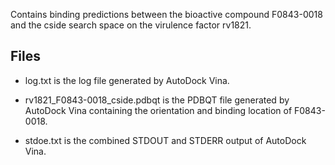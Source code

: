 Contains binding predictions between the bioactive compound F0843-0018 and the cside search space on the virulence factor rv1821.

## Files

- log.txt is the log file generated by AutoDock Vina.

- rv1821_F0843-0018_cside.pdbqt is the PDBQT file generated by AutoDock Vina containing the orientation and binding location of F0843-0018.

- stdoe.txt is the combined STDOUT and STDERR output of AutoDock Vina.

